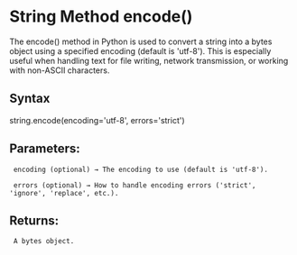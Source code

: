 # String Method encode()

The encode() method in Python is used to convert a string into a bytes object using a specified encoding (default is 'utf-8'). This is especially useful when handling text for file writing, network transmission, or working with non-ASCII characters.

## Syntax

string.encode(encoding='utf-8', errors='strict')


## Parameters:
     encoding (optional) → The encoding to use (default is 'utf-8').

     errors (optional) → How to handle encoding errors ('strict', 'ignore', 'replace', etc.).


## Returns:
     A bytes object.